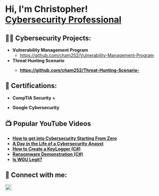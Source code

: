 <h1>Hi, I'm Christopher! <br/><a href="https://linkedin.com/in/christopherham252">Cybersecurity Professional</a> 
 
<h2>👨‍💻 Cybersecurity Projects:</h2>

- <b>Vulnerability Management Program</b>
  - https://github.com/cham252/Vulnerability-Management-Program
- <b>Threat Hunting Scenario<b>
  - https://github.com/cham252/Threat-Hunting-Scenario-
<h2>📄 Certifications:</h2>

- <b>CompTIA Security + </b>


- <b>Google Cybersecurity </b>

<h2>📺 Popular YouTube Videos</h2>

- [How to get into Cybersecurity Starting From Zero](https://www.youtube.com/watch?v=a83ASGn_V_s)
- [A Day in the Life of a Cybersecurity Anayst](https://www.youtube.com/watch?v=uHy3oM7NnoU)
- [How to Create a KeyLogger (C#)](https://www.youtube.com/watch?v=N-L9hklSlNk)
- [Ransomware Demonstration (C#)](https://www.youtube.com/watch?v=OfvdQeh79s0)
- [Is WGU Legit?](https://www.youtube.com/watch?v=E2MwRWxDBkA)

<h2> 🤳 Connect with me:</h2>


[<img align="left" alt="JoshMadakor | LinkedIn" width="22px" src="https://cdn.jsdelivr.net/npm/simple-icons@v3/icons/linkedin.svg" />][linkedin]

[Linkedin]: [https://www.linkedin.com/in/christopherham252]
